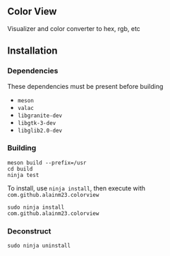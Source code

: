 ## Color View
Visualizer and color converter to hex, rgb, etc 

## Installation

### Dependencies
These dependencies must be present before building

 - `meson`
 - `valac`
 - `libgranite-dev`
 - `libgtk-3-dev`
 - `libglib2.0-dev`

### Building

```
meson build --prefix=/usr
cd build
ninja test
```
To install, use `ninja install`, then execute with `com.github.alainm23.colorview`
```
sudo ninja install
com.github.alainm23.colorview
```

### Deconstruct

```
sudo ninja uninstall
```
